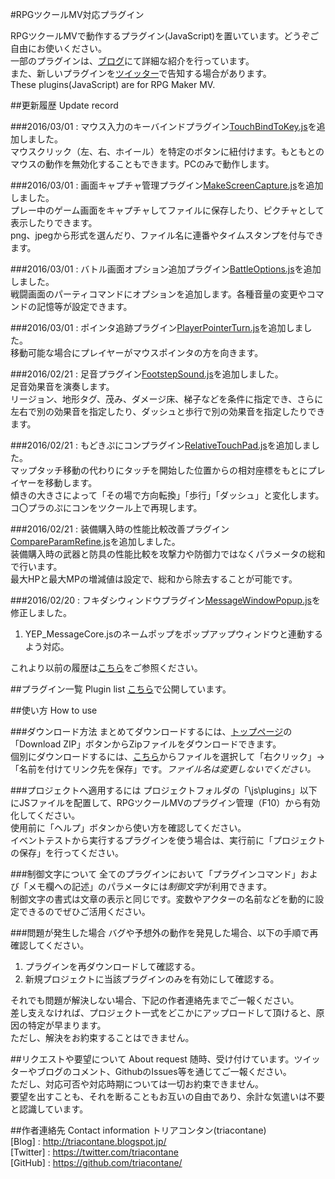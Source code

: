 #RPGツクールMV対応プラグイン

RPGツクールMVで動作するプラグイン(JavaScript)を置いています。どうぞご自由にお使いください。  
一部のプラグインは、[ブログ](http://triacontane.blogspot.jp/)にて詳細な紹介を行っています。  
また、新しいプラグインを[ツイッター](https://twitter.com/triacontane)で告知する場合があります。  
These plugins(JavaScript) are for RPG Maker MV.  

##更新履歴 Update record

###2016/03/01 : マウス入力のキーバインドプラグイン[TouchBindToKey.js](https://raw.githubusercontent.com/triacontane/RPGMakerMV/master/TouchBindToKey.js)を追加しました。  
マウスクリック（左、右、ホイール）を特定のボタンに紐付けます。もともとのマウスの動作を無効化することもできます。PCのみで動作します。  

###2016/03/01 : 画面キャプチャ管理プラグイン[MakeScreenCapture.js](https://raw.githubusercontent.com/triacontane/RPGMakerMV/master/MakeScreenCapture.js)を追加しました。  
プレー中のゲーム画面をキャプチャしてファイルに保存したり、ピクチャとして表示したりできます。  
png、jpegから形式を選んだり、ファイル名に連番やタイムスタンプを付与できます。  

###2016/03/01 : バトル画面オプション追加プラグイン[BattleOptions.js](https://raw.githubusercontent.com/triacontane/RPGMakerMV/master/BattleOptions.js)を追加しました。  
戦闘画面のパーティコマンドにオプションを追加します。各種音量の変更やコマンドの記憶等が設定できます。  

###2016/03/01 : ポインタ追跡プラグイン[PlayerPointerTurn.js](https://raw.githubusercontent.com/triacontane/RPGMakerMV/master/PlayerPointerTurn.js)を追加しました。  
移動可能な場合にプレイヤーがマウスポインタの方を向きます。  

###2016/02/21 : 足音プラグイン[FootstepSound.js](https://raw.githubusercontent.com/triacontane/RPGMakerMV/master/FootstepSound.js)を追加しました。  
足音効果音を演奏します。  
リージョン、地形タグ、茂み、ダメージ床、梯子などを条件に指定でき、さらに左右で別の効果音を指定したり、ダッシュと歩行で別の効果音を指定したりできます。  

###2016/02/21 : もどきぷにコンプラグイン[RelativeTouchPad.js](https://raw.githubusercontent.com/triacontane/RPGMakerMV/master/RelativeTouchPad.js)を追加しました。  
マップタッチ移動の代わりにタッチを開始した位置からの相対座標をもとにプレイヤーを移動します。  
傾きの大きさによって「その場で方向転換」「歩行」「ダッシュ」と変化します。  
コ〇プラのぷにコンをツクール上で再現します。  

###2016/02/21 : 装備購入時の性能比較改善プラグイン[CompareParamRefine.js](https://raw.githubusercontent.com/triacontane/RPGMakerMV/master/CompareParamRefine.js)を追加しました。  
装備購入時の武器と防具の性能比較を攻撃力や防御力ではなくパラメータの総和で行います。  
最大HPと最大MPの増減値は設定で、総和から除去することが可能です。  

###2016/02/20 : フキダシウィンドウプラグイン[MessageWindowPopup.js](https://raw.githubusercontent.com/triacontane/RPGMakerMV/master/MessageWindowPopup.js)を修正しました。  
1. YEP_MessageCore.jsのネームポップをポップアップウィンドウと連動するよう対応。  

これより以前の履歴は[こちら](./UpdateRecord.md)をご参照ください。  

##プラグイン一覧 Plugin list
[こちら](./PluginList.md)で公開しています。  

##使い方 How to use

###ダウンロード方法
まとめてダウンロードするには、[トップページ](https://github.com/triacontane/RPGMakerMV)の「Download ZIP」ボタンからZipファイルをダウンロードできます。  
個別にダウンロードするには、[こちら](./PluginList.md)からファイルを選択して「右クリック」→「名前を付けてリンク先を保存」です。*ファイル名は変更しないでください。*  

###プロジェクトへ適用するには
プロジェクトフォルダの「\js\plugins」以下にJSファイルを配置して、RPGツクールMVのプラグイン管理（F10）から有効化してください。  
使用前に「ヘルプ」ボタンから使い方を確認してください。  
イベントテストから実行するプラグインを使う場合は、実行前に「プロジェクトの保存」を行ってください。  

###制御文字について
全てのプラグインにおいて「プラグインコマンド」および「メモ欄への記述」のパラメータには*制御文字*が利用できます。  
制御文字の書式は文章の表示と同じです。変数やアクターの名前などを動的に設定できるのでぜひご活用ください。  

###問題が発生した場合
バグや予想外の動作を発見した場合、以下の手順で再確認してください。  

1. プラグインを再ダウンロードして確認する。  
2. 新規プロジェクトに当該プラグインのみを有効にして確認する。  

それでも問題が解決しない場合、下記の作者連絡先までご一報ください。  
差し支えなければ、プロジェクト一式をどこかにアップロードして頂けると、原因の特定が早まります。  
ただし、解決をお約束することはできません。  

##リクエストや要望について About request
随時、受け付けています。ツイッターやブログのコメント、GithubのIssues等を通じてご一報ください。  
ただし、対応可否や対応時期については一切お約束できません。  
要望を出すことも、それを断ることもお互いの自由であり、余計な気遣いは不要と認識しています。  

##作者連絡先 Contact information
トリアコンタン(triacontane)  
[Blog]    : <http://triacontane.blogspot.jp/>  
[Twitter] : <https://twitter.com/triacontane>  
[GitHub]  : <https://github.com/triacontane/>  

